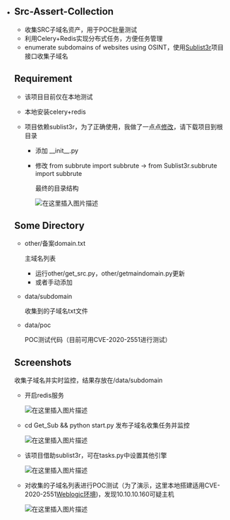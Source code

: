 * ## Src-Assert-Collection

  * 收集SRC子域名资产，用于POC批量测试
  * 利用Celery+Redis实现分布式任务，方便任务管理
  * enumerate subdomains of websites using OSINT，使用[Sublist3r](https://github.com/aboul3la/Sublist3r)项目接口收集子域名
  
  ## Requirement
  
  * 该项目目前仅在本地测试
  
  * 本地安装celery+redis
  
  * 项目依赖sublist3r，为了正确使用，我做了一点点[修改](https://github.com/Dido1960/Sublist3r)，请下载项目到根目录
  
    * 添加 \_\_init\_\_.py
  
    * 修改  from subbrute import subbrute  -> from Sublist3r.subbrute import subbrute
  
      最终的目录结构
  
      ![在这里插入图片描述](https://img-blog.csdnimg.cn/20200528000857559.png)
  
  ## Some Directory
  
  * other/备案domain.txt
  
    主域名列表
  
    * 运行other/get_src.py，other/getmaindomain.py更新
    * 或者手动添加
  
  * data/subdomain
  
    收集到的子域名txt文件
  
  * data/poc
  
    POC测试代码（目前可用CVE-2020-2551进行测试）
  
  ## Screenshots
  
  收集子域名并实时监控，结果存放在/data/subdomain
  
  * 开启redis服务
  
    ![在这里插入图片描述](https://img-blog.csdnimg.cn/20200527232053702.png?x-oss-process=image/watermark,type_ZmFuZ3poZW5naGVpdGk,shadow_10,text_aHR0cHM6Ly9ibG9nLmNzZG4ubmV0L3FxXzQxODA5ODk2,size_16,color_FFFFFF,t_70)
  
  * cd Get_Sub && python start.py 
    发布子域名收集任务并监控
  
    ![在这里插入图片描述](https://img-blog.csdnimg.cn/20200527232053916.png?x-oss-process=image/watermark,type_ZmFuZ3poZW5naGVpdGk,shadow_10,text_aHR0cHM6Ly9ibG9nLmNzZG4ubmV0L3FxXzQxODA5ODk2,size_16,color_FFFFFF,t_70)
  
  * 该项目借助sublist3r，可在tasks.py中设置其他引擎
  
    ![在这里插入图片描述](https://img-blog.csdnimg.cn/20200527232053817.png?x-oss-process=image/watermark,type_ZmFuZ3poZW5naGVpdGk,shadow_10,text_aHR0cHM6Ly9ibG9nLmNzZG4ubmV0L3FxXzQxODA5ODk2,size_16,color_FFFFFF,t_70)
  
  * 对收集的子域名列表进行POC测试（为了演示，这里本地搭建适用CVE-2020-2551[Weblogic环境](https://github.com/vulhub/vulhub/tree/master/weblogic/ssrf))，发现10.10.10.160可疑主机
  
    ![在这里插入图片描述](https://img-blog.csdnimg.cn/20200527232053701.png?x-oss-process=image/watermark,type_ZmFuZ3poZW5naGVpdGk,shadow_10,text_aHR0cHM6Ly9ibG9nLmNzZG4ubmV0L3FxXzQxODA5ODk2,size_16,color_FFFFFF,t_70)